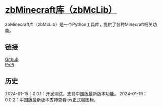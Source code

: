 # [zbMinecraft库（zbMcLib）](https://ianzb.github.io/project/zbToolLib.html)

zbMinecraft库（zbMcLib）是一个Python工具库，提供了各种Minecraft相关功能。

## 链接

[Github](https://github.com/Ianzb/zbMCLib/)  
[PyPi](https://pypi.org/project/zbMcLib/)

## 历史

2024-01-15：0.0.1：开发测试，支持中国版最新版本功能。
2024-01-19：0.0.2：中国版最新版本支持查看ios正式服图标。
